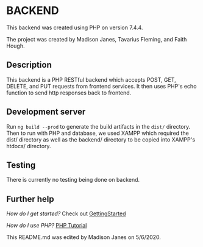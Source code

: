 # BACKEND

This backend was created using PHP on version 7.4.4.

The project was created by Madison Janes, Tavarius Fleming, and Faith Hough.

## Description

This backend is a PHP RESTful backend which accepts POST, GET, DELETE, and PUT
requests from frontend services. It then uses PHP's echo function to send http responses back to frontend.

## Development server

Run `ng build --prod` to generate the build artifacts in the `dist/` directory. Then to run with PHP and database, we used XAMPP which required
the dist/ directory as well as the backend/ directory to be copied into XAMPP's htdocs/ directory.

## Testing

There is currently no testing being done on backend.

## Further help

*How do I get started?*
   Check out [GettingStarted](/GettingStarted.md)

*How do I use PHP?*
[PHP Tutorial](https://www.w3schools.com/php/)

This README.md was edited by Madison Janes on 5/6/2020.
